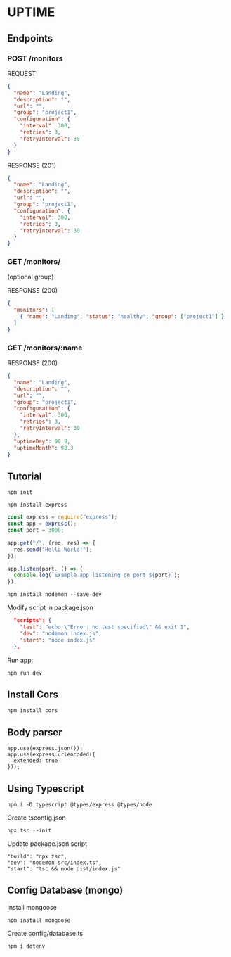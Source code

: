 # UPTIME

## Endpoints

### POST /monitors

REQUEST

```json
{
  "name": "Landing",
  "description": "",
  "url": "",
  "group": "project1",
  "configuration": {
    "interval": 300,
    "retries": 3,
    "retryInterval": 30
  }
}
```

RESPONSE (201)

```json
{
  "name": "Landing",
  "description": "",
  "url": "",
  "group": "project1",
  "configuration": {
    "interval": 300,
    "retries": 3,
    "retryInterval": 30
  }
}
```

### GET /monitors/

(optional group)

RESPONSE (200)

```json
{
  "monitors": [
    { "name": "Landing", "status": "healthy", "group": ["project1"] }
  ]
}
```

### GET /monitors/:name

RESPONSE (200)

```json
{
  "name": "Landing",
  "description": "",
  "url": "",
  "group": "project1",
  "configuration": {
    "interval": 300,
    "retries": 3,
    "retryInterval": 30
  },
  "uptimeDay": 99.9,
  "uptimeMonth": 98.3
}
```

## Tutorial

```
npm init
```

```
npm install express
```

```javascript
const express = require("express");
const app = express();
const port = 3000;

app.get("/", (req, res) => {
  res.send("Hello World!");
});

app.listen(port, () => {
  console.log(`Example app listening on port ${port}`);
});
```

```
npm install nodemon --save-dev
```

Modify script in package.json

```json
  "scripts": {
    "test": "echo \"Error: no test specified\" && exit 1",
    "dev": "nodemon index.js",
    "start": "node index.js"
  },
```

Run app:

```
npm run dev
```

## Install Cors

```
npm install cors
```

## Body parser

```
app.use(express.json());
app.use(express.urlencoded({
  extended: true
}));
```

## Using Typescript

```
npm i -D typescript @types/express @types/node
```

Create tsconfig.json

```
npx tsc --init
```

Update package.json script

```
"build": "npx tsc",
"dev": "nodemon src/index.ts",
"start": "tsc && node dist/index.js"
```


## Config Database (mongo) 

Install mongoose
```
npm install mongoose
```

Create config/database.ts


```
npm i dotenv
```